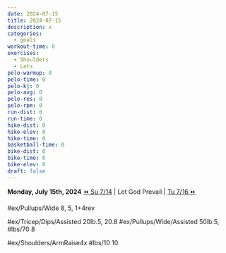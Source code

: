 ```yaml
---
date: 2024-07-15
title: 2024-07-15
description: x
categories:
  - goals
workout-time: 0
exercises:
  - Shoulders
  - Lats
pelo-warmup: 0
pelo-time: 0
pelo-kj: 0
pelo-avg: 0
pelo-res: 0
pelo-rpm: 0
run-dist: 0
run-time: 0
hike-dist: 0
hike-elev: 0
hike-time: 0
basketball-time: 0
bike-dist: 0
bike-time: 0
bike-elev: 0
draft: false
---
```

**Monday, July 15th, 2024**
[⏪ Su 7/14](goals/2024-07-14) | Let God Prevail | [Tu 7/16 ⏩](goals/2024-07-16)


#ex/Pullups/Wide 8, 5, 1+4rev

#ex/Tricep/Dips/Assisted 20lb.5, 20.8
#ex/Pullups/Wide/Assisted 50lb.5, #lbs/70 8

#ex/Shoulders/ArmRaise4x #lbs/10 10 
